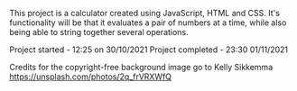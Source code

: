 This project is a calculator created using JavaScript, HTML and CSS. It's functionality will be that it evaluates a pair of numbers at a time, while also being able to string together several operations. 

Project started - 12:25 on 30/10/2021 
Project completed - 23:30 01/11/2021 

Credits for the copyright-free background image go to Kelly Sikkemma 
https://unsplash.com/photos/2q_frVRXWfQ